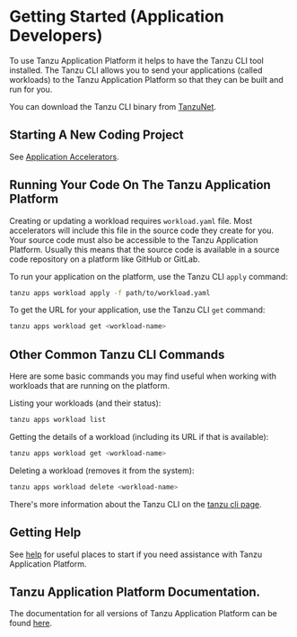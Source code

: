 # Getting Started (Application Developers)

To use Tanzu Application Platform it helps to have the Tanzu CLI tool installed. The Tanzu CLI allows you to send your applications (called workloads) to the Tanzu Application Platform so that they can be built and run for you.

You can download the Tanzu CLI binary from [TanzuNet](https://network.tanzu.vmware.com/products/tanzu-application-platform/).

## Starting A New Coding Project

See [Application Accelerators](accelerators.md).

## Running Your Code On The Tanzu Application Platform

Creating or updating a workload requires `workload.yaml` file. Most accelerators will include this file in the source code they create for you. Your source code must also be accessible to the Tanzu Application Platform. Usually this means that the source code is available in a source code repository on a platform like GitHub or GitLab.

To run your application on the platform, use the Tanzu CLI `apply` command:

```bash
tanzu apps workload apply -f path/to/workload.yaml
```

To get the URL for your application, use the Tanzu CLI `get` command:

```bash
tanzu apps workload get <workload-name>
```

## Other Common Tanzu CLI Commands

Here are some basic commands you may find useful when working with workloads that are running on the platform.

Listing your workloads (and their status):

```bash
tanzu apps workload list
```

Getting the details of a workload (including its URL if that is available):

```bash
tanzu apps workload get <workload-name>
```

Deleting a workload (removes it from the system):

```bash
tanzu apps workload delete <workload-name>
```

There's more information about the Tanzu CLI on the [tanzu cli page](tanzu-cli.md).

## Getting Help

See [help](help.md) for useful places to start if you need assistance with Tanzu Application Platform.

## Tanzu Application Platform Documentation.

The documentation for all versions of Tanzu Application Platform can be found [here](https://docs.vmware.com/en/VMware-Tanzu-Application-Platform/index.html).